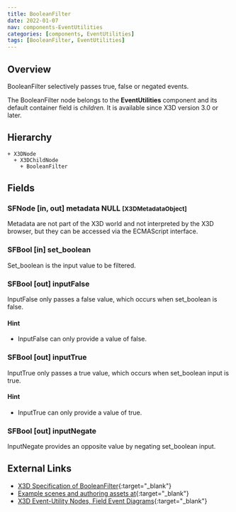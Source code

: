 ```yaml
---
title: BooleanFilter
date: 2022-01-07
nav: components-EventUtilities
categories: [components, EventUtilities]
tags: [BooleanFilter, EventUtilities]
---
```

<style>
.post h3 {
  word-spacing: 0.2em;
}
</style>

## Overview

BooleanFilter selectively passes true, false or negated events.

The BooleanFilter node belongs to the **EventUtilities** component and its default container field is *children.* It is available since X3D version 3.0 or later.

## Hierarchy

```
+ X3DNode
  + X3DChildNode
    + BooleanFilter
```

## Fields

### SFNode [in, out] **metadata** NULL <small>[X3DMetadataObject]</small>

Metadata are not part of the X3D world and not interpreted by the X3D browser, but they can be accessed via the ECMAScript interface.

### SFBool [in] **set_boolean**

Set_boolean is the input value to be filtered.

### SFBool [out] **inputFalse**

InputFalse only passes a false value, which occurs when set_boolean is false.

#### Hint

- InputFalse can only provide a value of false.

### SFBool [out] **inputTrue**

InputTrue only passes a true value, which occurs when set_boolean input is true.

#### Hint

- InputTrue can only provide a value of true.

### SFBool [out] **inputNegate**

InputNegate provides an opposite value by negating set_boolean input.

## External Links

- [X3D Specification of BooleanFilter](https://www.web3d.org/documents/specifications/19775-1/V4.0/Part01/components/eventUtilities.html#BooleanFilter){:target="_blank"}
- [Example scenes and authoring assets at](https://x3dgraphics.com/examples/X3dForWebAuthors/Chapter09-EventUtilitiesScripting){:target="_blank"}
- [X3D Event-Utility Nodes, Field Event Diagrams](https://x3dgraphics.com/examples/X3dForWebAuthors/Chapter09-EventUtilitiesScripting/X3dEventUtilityNodeEventDiagrams.pdf){:target="_blank"}
